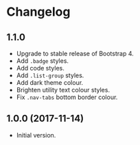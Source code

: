 # Changelog

## 1.1.0

- Upgrade to stable release of Bootstrap 4.
- Add `.badge` styles.
- Add code styles.
- Add `.list-group` styles.
- Add dark theme colour.
- Brighten utility text colour styles.
- Fix `.nav-tabs` bottom border colour.

## 1.0.0 (2017-11-14)

- Initial version.
